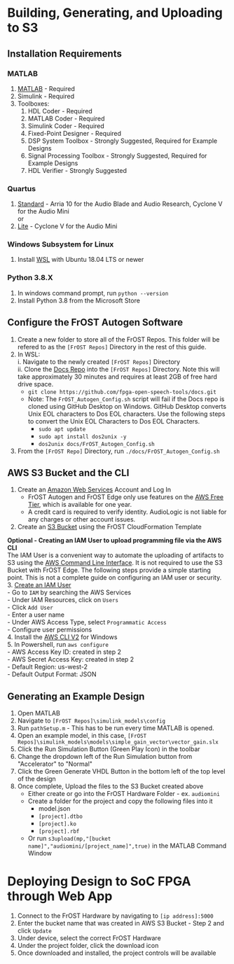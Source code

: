# Building, Generating, and Uploading to S3
## Installation Requirements
### MATLAB   
1. [MATLAB](https://www.mathworks.com/downloads/) - Required  
2. Simulink                  - Required
3. Toolboxes:  
    1. HDL Coder                 - Required   
    2. MATLAB Coder              - Required     
    3. Simulink Coder            - Required 
    4. Fixed-Point Designer      - Required  
    5. DSP System Toolbox        - Strongly Suggested, Required for Example Designs  
    6. Signal Processing Toolbox - Strongly Suggested, Required for Example Designs  
    7. HDL Verifier              - Strongly Suggested  

### Quartus 
1. [Standard](https://fpgasoftware.intel.com/20.1/?edition=standard) - Arria 10 for the Audio Blade and Audio Research, Cyclone V for the Audio Mini  
or 
2. [Lite](https://fpgasoftware.intel.com/20.1/?edition=lite&platform=windows) - Cyclone V for the Audio Mini

### Windows Subsystem for Linux
1. Install [WSL](https://docs.microsoft.com/en-us/windows/wsl/install-win10) with Ubuntu 18.04 LTS or newer 

### Python 3.8.X
1. In windows command prompt, run `python --version`
2. Install Python 3.8 from the Microsoft Store

## Configure the FrOST Autogen Software
1. Create a new folder to store all of the FrOST Repos. This folder will be refered to as the `[FrOST Repos]` Directory in the rest of this guide.
2. In WSL:  
  i. Navigate to the newly created `[FrOST Repos]` Directory   
  ii. Clone the [Docs Repo](https://github.com/fpga-open-speech-tools/docs) into the `[FrOST Repos]` Directory. Note this will take approximately 30 minutes and requires at least 2GB of free hard drive space.
    - `git clone https://github.com/fpga-open-speech-tools/docs.git`
    - Note: The `FrOST_Autogen_Config.sh` script will fail if the Docs repo is cloned using GitHub Desktop on Windows. GitHub Desktop converts Unix EOL characters to Dos EOL characters. Use the following steps to convert the Unix EOL Characters to Dos EOL Characters. 
        - `sudo apt update`
        - `sudo apt install dos2unix -y`
        - `dos2unix docs/FrOST_Autogen_Config.sh`
3. From the `[FrOST Repo]` Directory, run `./docs/FrOST_Autogen_Config.sh`

## AWS S3 Bucket and the CLI
1. Create an [Amazon Web Services](console.aws.amazon.com) Account and Log In  
    - FrOST Autogen and FrOST Edge only use features on the [AWS Free Tier](https://aws.amazon.com/free/), which is available for one year.  
    - A credit card is required to verify identity. AudioLogic is not liable for any charges or other account issues.  
2. Create an [S3 Bucket](https://github.com/fpga-open-speech-tools/utils/tree/dev/s3) using the FrOST CloudFormation Template

**Optional - Creating an IAM User to upload programming file via the AWS CLI**   
The IAM User is a convenient way to automate the uploading of artifacts to S3 using the [AWS Command Line Interface](https://aws.amazon.com/cli/). It is not required to use the S3 Bucket with FrOST Edge.
The following steps provide a simple starting point. This is not a complete guide on configuring an IAM user or security.  
3. [Create an IAM User](https://docs.aws.amazon.com/IAM/latest/UserGuide/id_users_create.html)  
    - Go to `IAM` by searching the AWS Services  
    - Under IAM Resources, click on `Users`  
    - Click `Add User`  
    - Enter a user name  
    - Under AWS Access Type, select `Programmatic Access`  
    - Configure user permissions  
4. Install the [AWS CLI V2](https://docs.aws.amazon.com/cli/latest/userguide/install-cliv2-windows.html) for Windows   
5. In Powershell, run `aws configure`  
    - AWS Access Key ID: created in step 2  
    - AWS Secret Access Key: created in step 2  
    - Default Region: us-west-2  
    - Default Output Format: JSON  

## Generating an Example Design
1. Open MATLAB
2. Navigate to `[FrOST Repos]\simulink_models\config`
3. Run `pathSetup.m` - This has to be run every time MATLAB is opened.
4. Open an example model, in this case, `[FrOST Repos]\simulink_models\models\simple_gain_vector\vector_gain.slx`
5. Click the Run Simulation Button (Green Play Icon) in the toolbar 
6. Change the dropdown left of the Run Simulation button from "Accelerator" to "Normal"
7. Click the Green Generate VHDL Button in the bottom left of the top level of the design
8. Once complete, Upload the files to the S3 Bucket created above
    - Either create or go into the FrOST Hardware Folder - ex. `audiomini`
    - Create a folder for the project and copy the following files into it
        - model.json
        - `[project].dtbo`
        - `[project].ko`
        - `[project].rbf`
    - Or run `s3upload(mp,"[bucket name]","audiomini/[project_name]",true)` in the MATLAB Command Window

# Deploying Design to SoC FPGA through Web App
1. Connect to the FrOST Hardware by navigating to `[ip address]:5000`  
2. Enter the bucket name that was created in AWS S3 Bucket - Step 2 and click `Update`  
3. Under device, select the correct FrOST Hardware  
4. Under the project folder, click the download icon  
5. Once downloaded and installed, the project controls will be available  

